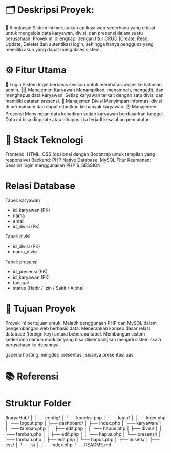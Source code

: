 # 🗂️ Deskripsi Proyek: 
📌 Ringkasan
Sistem ini merupakan aplikasi web sederhana yang dibuat untuk mengelola data karyawan, divisi, dan presensi dalam suatu perusahaan. Proyek ini dilengkapi dengan fitur CRUD (Create, Read, Update, Delete) dan autentikasi login, sehingga hanya pengguna yang memiliki akun yang dapat mengakses sistem.

# ⚙️ Fitur Utama
🔐 Login
Sistem login berbasis session untuk membatasi akses ke halaman admin.
👨‍💼 Manajemen Karyawan
Menampilkan, menambah, mengedit, dan menghapus data karyawan. Setiap karyawan terkait dengan satu divisi dan memiliki catatan presensi.
🏢 Manajemen Divisi
Menyimpan informasi divisi di perusahaan dan dapat ditautkan ke banyak karyawan.
🕒 Manajemen Presensi
Menyimpan data kehadiran setiap karyawan berdasarkan tanggal. Data ini bisa diupdate atau dihapus jika terjadi kesalahan pencatatan.
# 🧰 Stack Teknologi
Frontend: HTML, CSS (opsional dengan Bootstrap untuk tampilan yang responsive)
Backend: PHP Native
Database: MySQL
Fitur Keamanan: Session login menggunakan PHP $_SESSION

# Relasi Database 
Tabel: karyawan
- id_karyawan (PK)
- nama
- email
- id_divisi (FK)

Tabel: divisi
- id_divisi (PK)
- nama_divisi

Tabel: presensi
- id_presensi (PK)
- id_karyawan (FK)
- tanggal
- status (Hadir / Izin / Sakit / Alpha)


# 🎯 Tujuan Proyek
Proyek ini bertujuan untuk:
Melatih penggunaan PHP dan MySQL dalam pengembangan web berbasis data.
Menerapkan konsep dasar relasi database (foreign key) antara beberapa tabel.
Membangun sistem sederhana namun modular yang bisa dikembangkan menjadi sistem skala perusahaan ke depannya.

gaperlu hosting, mingdep presentasi, sisanya presentasi uas
# 📚 Referensi


# Struktur Folder

/karyaHub/
│
├── config/
│   └── koneksi.php
│
├── login/
│   ├── login.php
│   └── logout.php
│
├── dashboard/
│   ├── index.php
│   ├── karyawan/
│   │   ├── tambah.php
│   │   ├── edit.php
│   │   └── hapus.php
│   ├── divisi/
│   │   ├── tambah.php
│   │   ├── edit.php
│   │   └── hapus.php
│   └── presensi/
│       ├── tambah.php
│       ├── edit.php
│       └── hapus.php
│
├── assets/
│   ├── css/
│   └── js/
│
├── index.php
└── README.md
